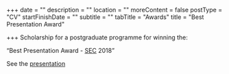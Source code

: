 +++
date = ""
description = ""
location = ""
moreContent = false
postType = "CV"
startFinishDate = ""
subtitle = ""
tabTitle = "Awards"
title = "Best Presentation Award"

+++
Scholarship for a postgraduate programme for winning the:

“Best Presentation Award - [SEC](http://www.sec.edu.gr/about.html) 2018”

See the <a href="https://drive.google.com/file/d/1kFCSznr7derE58kpt6nnSdgq_iAiQdxf/view?usp=sharing" target="_blank">presentation</a>